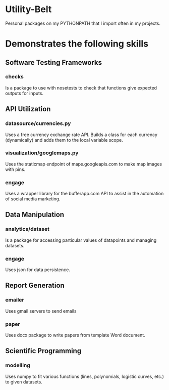 # Utility-Belt
Personal packages on my PYTHONPATH that I import often in my projects.


# Demonstrates the following skills


## Software Testing Frameworks

### checks
Is a package to use with nosetests to check that functions give expected outputs for inputs.


## API Utilization

### datasource/currencies.py
Uses a free currency exchange rate API. Builds a class for each currency (dynamically) and adds them to the local variable scope.

### visualization/googlemaps.py
Uses the staticmap endpoint of maps.googleapis.com to make map images with pins.

### engage
Uses a wrapper library for the bufferapp.com API to assist in the automation of social media marketing.


## Data Manipulation

### analytics/dataset
Is a package for accessing particular values of datapoints and managing datasets.

### engage
Uses json for data persistence.


## Report Generation

### emailer
Uses gmail servers to send emails

### paper
Uses docx package to write papers from template Word document.


## Scientific Programming

### modelling
Uses numpy to fit various functions (lines, polynomials, logistic curves, etc.) to given datasets.
